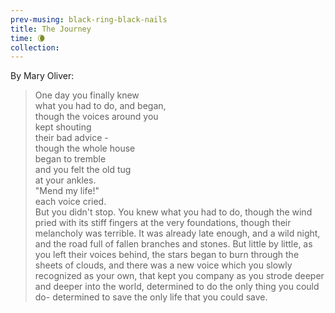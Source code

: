 ```yaml
--- 
prev-musing: black-ring-black-nails
title: The Journey
time: 🌘
collection: 
---
```

By Mary Oliver:
> One day you finally knew\
> what you had to do, and began,\
> though the voices around you \
> kept shouting\
> their bad advice - \
> though the whole house\
> began to tremble\
> and you felt the old tug\
> at your ankles. \
> "Mend my life!"\
> each voice cried. \
> But you didn't stop. 
> You knew what you had to do,
> though the wind pried
> with its stiff fingers
> at the very foundations,
> though their melancholy
> was terrible. 
> It was already late
> enough, and a wild night,
> and the road full of fallen
> branches and stones. 
> But little by little,
> as you left their voices behind,
> the stars began to burn
> through the sheets of clouds,
> and there was a new voice
> which you slowly 
> recognized as your own,
> that kept you company
> as you strode deeper and deeper
> into the world,
> determined to do
> the only thing you could do-
> determined to save
> the only life that you could save. 